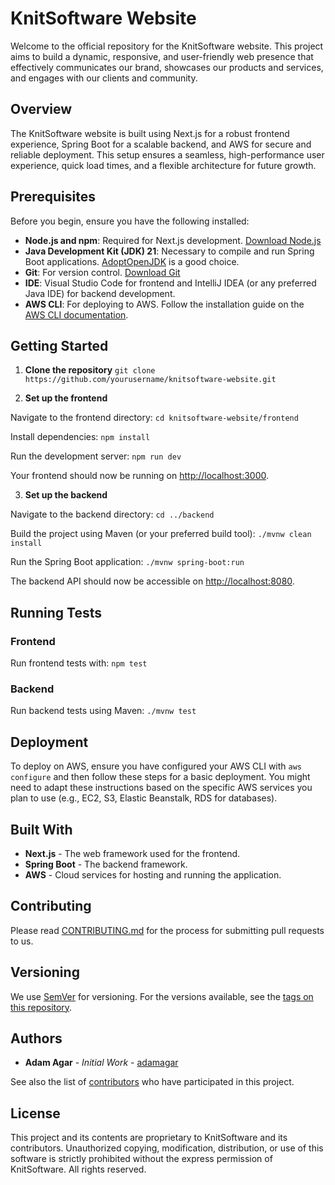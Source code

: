 # KnitSoftware Website

Welcome to the official repository for the KnitSoftware website. This project aims to build a dynamic, responsive, and user-friendly web presence that effectively communicates our brand, showcases our products and services, and engages with our clients and community.

## Overview

The KnitSoftware website is built using Next.js for a robust frontend experience, Spring Boot for a scalable backend, and AWS for secure and reliable deployment. This setup ensures a seamless, high-performance user experience, quick load times, and a flexible architecture for future growth.

## Prerequisites

Before you begin, ensure you have the following installed:
- **Node.js and npm**: Required for Next.js development. [Download Node.js](https://nodejs.org/)
- **Java Development Kit (JDK) 21**: Necessary to compile and run Spring Boot applications. [AdoptOpenJDK](https://adoptopenjdk.net/) is a good choice.
- **Git**: For version control. [Download Git](https://git-scm.com/downloads)
- **IDE**: Visual Studio Code for frontend and IntelliJ IDEA (or any preferred Java IDE) for backend development.
- **AWS CLI**: For deploying to AWS. Follow the installation guide on the [AWS CLI documentation](https://aws.amazon.com/cli/).

## Getting Started

1. **Clone the repository**
   ```git clone https://github.com/yourusername/knitsoftware-website.git```


2. **Set up the frontend**

Navigate to the frontend directory:
```cd knitsoftware-website/frontend```

Install dependencies:
```npm install```

Run the development server:
```npm run dev```

Your frontend should now be running on [http://localhost:3000](http://localhost:3000).

3. **Set up the backend**

Navigate to the backend directory:
```cd ../backend```

Build the project using Maven (or your preferred build tool):
```./mvnw clean install```

Run the Spring Boot application:
```./mvnw spring-boot:run```

The backend API should now be accessible on [http://localhost:8080](http://localhost:8080).

## Running Tests

### Frontend

Run frontend tests with:
```npm test```

### Backend

Run backend tests using Maven:
```./mvnw test```

## Deployment

To deploy on AWS, ensure you have configured your AWS CLI with `aws configure` and then follow these steps for a basic deployment. You might need to adapt these instructions based on the specific AWS services you plan to use (e.g., EC2, S3, Elastic Beanstalk, RDS for databases).

## Built With

- **Next.js** - The web framework used for the frontend.
- **Spring Boot** - The backend framework.
- **AWS** - Cloud services for hosting and running the application.

## Contributing

Please read [CONTRIBUTING.md](CONTRIBUTING.md) for the process for submitting pull requests to us.

## Versioning

We use [SemVer](http://semver.org/) for versioning. For the versions available, see the [tags on this repository](https://github.com/yourusername/knitsoftware-website/tags).

## Authors

- **Adam Agar** - *Initial Work* - [adamagar](https://github.com/adamagar)

See also the list of [contributors](https://github.com/knitsoftware/knitsoftware-website/contributors) who have participated in this project.

## License

This project and its contents are proprietary to KnitSoftware and its contributors. Unauthorized copying, modification, distribution, or use of this software is strictly prohibited without the express permission of KnitSoftware. All rights reserved.
